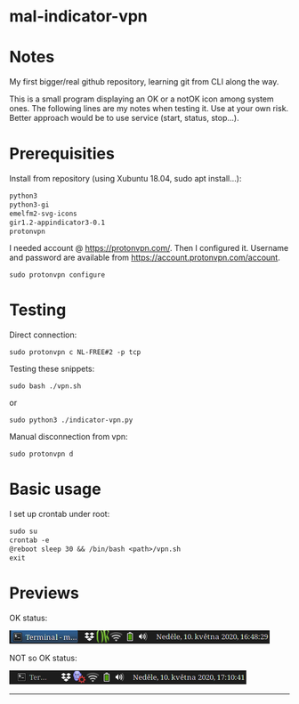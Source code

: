 # mal-indicator-vpn

# Notes
My first bigger/real github repository, learning git from CLI along the way.

This is a small program displaying an OK or a notOK icon among system ones.  The following lines are my notes when testing it.  Use at your own risk.  Better approach would be to use service (start, status, stop...).

# Prerequisities
Install from repository (using Xubuntu 18.04, sudo apt install...):

    python3
    python3-gi
    emelfm2-svg-icons
    gir1.2-appindicator3-0.1
    protonvpn

I needed account @ <https://protonvpn.com/>. Then I configured it. Username and password are available from <https://account.protonvpn.com/account>.

    sudo protonvpn configure



# Testing
Direct connection: 

    sudo protonvpn c NL-FREE#2 -p tcp

Testing these snippets: 

    sudo bash ./vpn.sh

or

    sudo python3 ./indicator-vpn.py

Manual disconnection from vpn: 

    sudo protonvpn d

# Basic usage
I set up crontab under root:

    sudo su
    crontab -e
    @reboot sleep 30 && /bin/bash <path>/vpn.sh
    exit

# Previews

OK status: 

![](figures/OK.png "An OK icon")

NOT so OK status: 

![](figures/notOK.png  "A not so OK icon")

---

